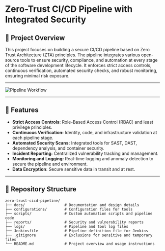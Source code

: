 # Zero-Trust CI/CD Pipeline with Integrated Security

## 📜 Project Overview
This project focuses on building a secure CI/CD pipeline based on Zero Trust Architecture (ZTA) principles. The pipeline integrates various open-source tools to ensure security, compliance, and automation at every stage of the software development lifecycle. It enforces strict access controls, continuous verification, automated security checks, and robust monitoring, ensuring minimal risk exposure.

---

![Pipeline Workflow](./images/pipeline-diagram.png "Pipeline Overview")

---

## 🚀 Features
- **Strict Access Controls:** Role-Based Access Control (RBAC) and least privilege principles.
- **Continuous Verification:** Identity, code, and infrastructure validation at each pipeline stage.
- **Automated Security Scans:** Integrated tools for SAST, DAST, dependency analysis, and container security.
- **Incident Reporting:** Centralized vulnerability tracking and management.
- **Monitoring and Logging:** Real-time logging and anomaly detection to secure the pipeline and environment.
- **Data Encryption:** Secure sensitive data in transit and at rest.

---

## 📂 Repository Structure
```plaintext
zero-trust-cicd-pipeline/
├── docs/                  # Documentation and design details
├── configurations/        # Configuration files for tools
├── scripts/               # Custom automation scripts and pipeline code
├── reports/               # Security and vulnerability reports
├── logs/                  # Pipeline and tool log files
├── Jenkinsfile            # Pipeline definition file for Jenkins
├── .gitignore             # Exclusions for sensitive and temporary files
└── README.md              # Project overview and usage instructions

